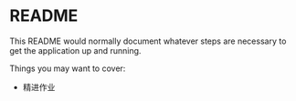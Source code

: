 # README

This README would normally document whatever steps are necessary to get the
application up and running.

Things you may want to cover:

* 精进作业

